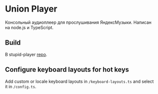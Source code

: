 # Union Player

Консольный аудиоплеер для прослушивания ЯндексМузыки. Написан на node.js и TypeScript.

## Build

В stupid-player [repo](https://github.com/kicumkicum/stupid-player/#building).

## Configure keyboard layouts for hot keys

Add custom or locale keyboard layouts in `/keyboard-layouts.ts` and select it in `/config.ts`.
